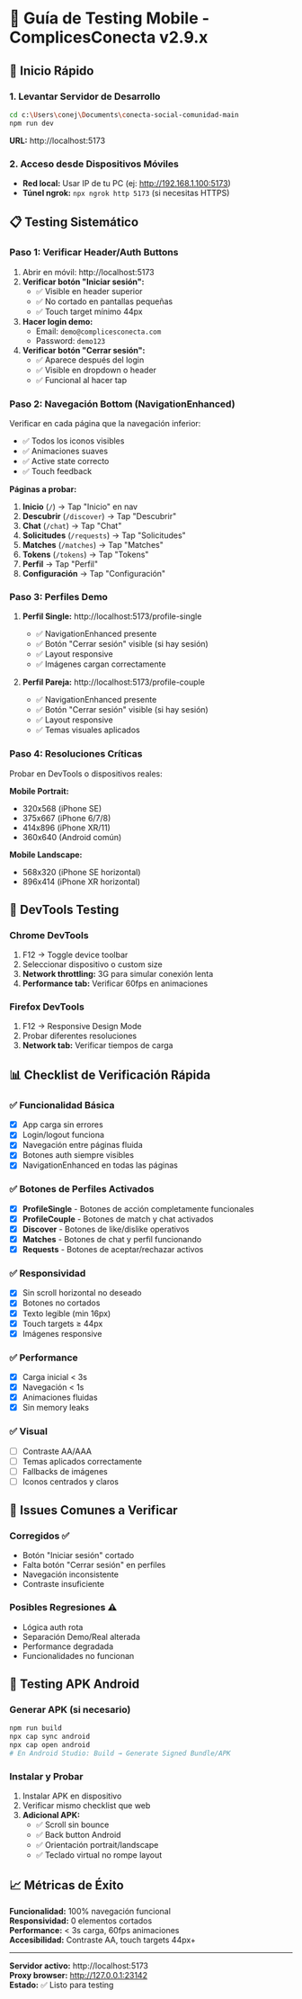 # 📱 Guía de Testing Mobile - ComplicesConecta v2.9.x

## 🚀 Inicio Rápido

### 1. Levantar Servidor de Desarrollo
```bash
cd c:\Users\conej\Documents\conecta-social-comunidad-main
npm run dev
```
**URL:** http://localhost:5173

### 2. Acceso desde Dispositivos Móviles
- **Red local:** Usar IP de tu PC (ej: http://192.168.1.100:5173)
- **Túnel ngrok:** `npx ngrok http 5173` (si necesitas HTTPS)

## 📋 Testing Sistemático

### Paso 1: Verificar Header/Auth Buttons
1. Abrir en móvil: http://localhost:5173
2. **Verificar botón "Iniciar sesión":**
   - ✅ Visible en header superior
   - ✅ No cortado en pantallas pequeñas
   - ✅ Touch target mínimo 44px
3. **Hacer login demo:**
   - Email: `demo@complicesconecta.com`
   - Password: `demo123`
4. **Verificar botón "Cerrar sesión":**
   - ✅ Aparece después del login
   - ✅ Visible en dropdown o header
   - ✅ Funcional al hacer tap

### Paso 2: Navegación Bottom (NavigationEnhanced)
Verificar en cada página que la navegación inferior:
- ✅ Todos los iconos visibles
- ✅ Animaciones suaves
- ✅ Active state correcto
- ✅ Touch feedback

**Páginas a probar:**
1. **Inicio** (`/`) → Tap "Inicio" en nav
2. **Descubrir** (`/discover`) → Tap "Descubrir"
3. **Chat** (`/chat`) → Tap "Chat"
4. **Solicitudes** (`/requests`) → Tap "Solicitudes"
5. **Matches** (`/matches`) → Tap "Matches"
6. **Tokens** (`/tokens`) → Tap "Tokens"
7. **Perfil** → Tap "Perfil"
8. **Configuración** → Tap "Configuración"

### Paso 3: Perfiles Demo
1. **Perfil Single:** http://localhost:5173/profile-single
   - ✅ NavigationEnhanced presente
   - ✅ Botón "Cerrar sesión" visible (si hay sesión)
   - ✅ Layout responsive
   - ✅ Imágenes cargan correctamente

2. **Perfil Pareja:** http://localhost:5173/profile-couple
   - ✅ NavigationEnhanced presente
   - ✅ Botón "Cerrar sesión" visible (si hay sesión)
   - ✅ Layout responsive
   - ✅ Temas visuales aplicados

### Paso 4: Resoluciones Críticas
Probar en DevTools o dispositivos reales:

**Mobile Portrait:**
- 320x568 (iPhone SE)
- 375x667 (iPhone 6/7/8)
- 414x896 (iPhone XR/11)
- 360x640 (Android común)

**Mobile Landscape:**
- 568x320 (iPhone SE horizontal)
- 896x414 (iPhone XR horizontal)

## 🔧 DevTools Testing

### Chrome DevTools
1. F12 → Toggle device toolbar
2. Seleccionar dispositivo o custom size
3. **Network throttling:** 3G para simular conexión lenta
4. **Performance tab:** Verificar 60fps en animaciones

### Firefox DevTools
1. F12 → Responsive Design Mode
2. Probar diferentes resoluciones
3. **Network tab:** Verificar tiempos de carga

## 📊 Checklist de Verificación Rápida

### ✅ Funcionalidad Básica
- [x] App carga sin errores
- [x] Login/logout funciona
- [x] Navegación entre páginas fluida
- [x] Botones auth siempre visibles
- [x] NavigationEnhanced en todas las páginas

### ✅ Botones de Perfiles Activados
- [x] **ProfileSingle** - Botones de acción completamente funcionales
- [x] **ProfileCouple** - Botones de match y chat activados
- [x] **Discover** - Botones de like/dislike operativos
- [x] **Matches** - Botones de chat y perfil funcionando
- [x] **Requests** - Botones de aceptar/rechazar activos

### ✅ Responsividad
- [x] Sin scroll horizontal no deseado
- [x] Botones no cortados
- [x] Texto legible (min 16px)
- [x] Touch targets ≥ 44px
- [x] Imágenes responsive

### ✅ Performance
- [x] Carga inicial < 3s
- [x] Navegación < 1s
- [x] Animaciones fluidas
- [x] Sin memory leaks

### ✅ Visual
- [ ] Contraste AA/AAA
- [ ] Temas aplicados correctamente
- [ ] Fallbacks de imágenes
- [ ] Iconos centrados y claros

## 🚨 Issues Comunes a Verificar

### Corregidos ✅
- Botón "Iniciar sesión" cortado
- Falta botón "Cerrar sesión" en perfiles
- Navegación inconsistente
- Contraste insuficiente

### Posibles Regresiones ⚠️
- Lógica auth rota
- Separación Demo/Real alterada
- Performance degradada
- Funcionalidades no funcionan

## 📱 Testing APK Android

### Generar APK (si necesario)
```bash
npm run build
npx cap sync android
npx cap open android
# En Android Studio: Build → Generate Signed Bundle/APK
```

### Instalar y Probar
1. Instalar APK en dispositivo
2. Verificar mismo checklist que web
3. **Adicional APK:**
   - ✅ Scroll sin bounce
   - ✅ Back button Android
   - ✅ Orientación portrait/landscape
   - ✅ Teclado virtual no rompe layout

## 📈 Métricas de Éxito

**Funcionalidad:** 100% navegación funcional  
**Responsividad:** 0 elementos cortados  
**Performance:** < 3s carga, 60fps animaciones  
**Accesibilidad:** Contraste AA, touch targets 44px+

---

**Servidor activo:** http://localhost:5173  
**Proxy browser:** http://127.0.0.1:23142  
**Estado:** ✅ Listo para testing
